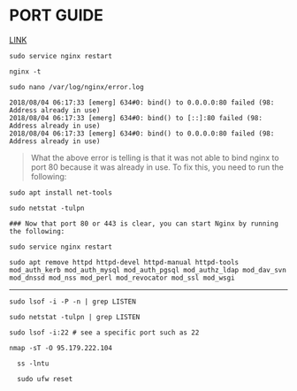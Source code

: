 # PORT GUIDE
[LINK](https://stackoverflow.com/questions/35868976/nginx-service-failed-because-the-control-process-exited)
```
sudo service nginx restart
```
```
nginx -t
```
```
sudo nano /var/log/nginx/error.log
```
```
2018/08/04 06:17:33 [emerg] 634#0: bind() to 0.0.0.0:80 failed (98: Address already in use)
2018/08/04 06:17:33 [emerg] 634#0: bind() to [::]:80 failed (98: Address already in use)
2018/08/04 06:17:33 [emerg] 634#0: bind() to 0.0.0.0:80 failed (98: Address already in use)
```
>What the above error is telling is that it was not able to bind nginx to port 80 because it was already in use.
>To fix this, you need to run the following:
```
sudo apt install net-tools
```
```
sudo netstat -tulpn
```
```
### Now that port 80 or 443 is clear, you can start Nginx by running the following:
```
```
sudo service nginx restart
```
```
sudo apt remove httpd httpd-devel httpd-manual httpd-tools mod_auth_kerb mod_auth_mysql mod_auth_pgsql mod_authz_ldap mod_dav_svn mod_dnssd mod_nss mod_perl mod_revocator mod_ssl mod_wsgi
```
___
```
sudo lsof -i -P -n | grep LISTEN
```
```
sudo netstat -tulpn | grep LISTEN

```  
  ```
  sudo lsof -i:22 # see a specific port such as 22
  ```
  ```
  nmap -sT -O 95.179.222.104 
  ```
```
  ss -lntu
```
```
  sudo ufw reset
```
